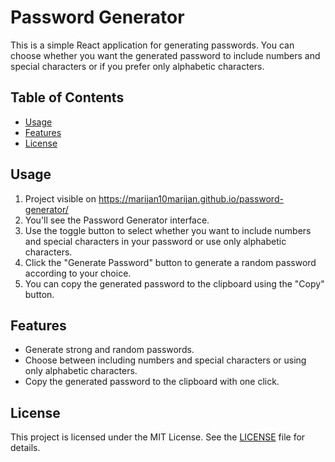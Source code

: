 # Password Generator

This is a simple React application for generating passwords. You can choose whether you want the generated password to include numbers and special characters or if you prefer only alphabetic characters.

## Table of Contents
- [Usage](#usage)
- [Features](#features)
- [License](#license)


## Usage

1. Project visible on https://marijan10marijan.github.io/password-generator/
2. You'll see the Password Generator interface.
3. Use the toggle button to select whether you want to include numbers and special characters in your password or use only alphabetic characters.
4. Click the "Generate Password" button to generate a random password according to your choice.
5. You can copy the generated password to the clipboard using the "Copy" button.

## Features

- Generate strong and random passwords.
- Choose between including numbers and special characters or using only alphabetic characters.
- Copy the generated password to the clipboard with one click.


## License

This project is licensed under the MIT License. See the [LICENSE](LICENSE) file for details.





